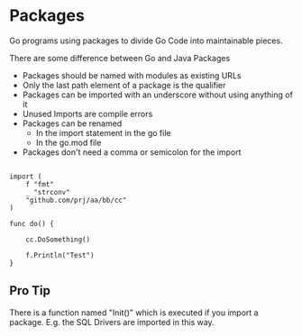 # Packages


Go programs using packages to divide Go Code into maintainable pieces.

There are some difference between Go and Java Packages

* Packages should be named with modules as existing URLs
* Only the last path element of a package is the qualifier
* Packages can be imported with an underscore without using anything of it
* Unused Imports are compile errors
* Packages can be renamed 
  * In the import statement in the go file
  * In the go.mod file  
* Packages don't need a comma or semicolon for the import  


```golang

import (
	f "fmt"
	_ "strconv"
	"github.com/prj/aa/bb/cc"
)

func do() {
	
	cc.DoSomething()
	
	f.Println("Test")
}

```

## Pro Tip

There is a function named "Init()" which is executed if you import a package.
E.g. the SQL Drivers are imported in this way.
